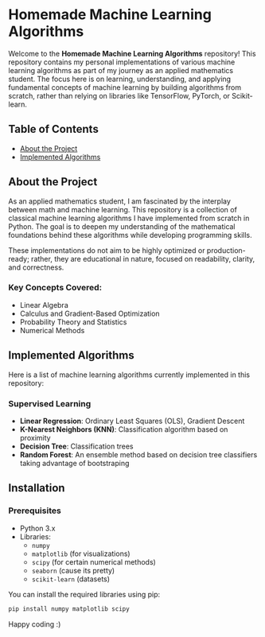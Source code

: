 # Homemade Machine Learning Algorithms

Welcome to the **Homemade Machine Learning Algorithms** repository! This repository contains my personal implementations of various machine learning algorithms as part of my journey as an applied mathematics student. The focus here is on learning, understanding, and applying fundamental concepts of machine learning by building algorithms from scratch, rather than relying on libraries like TensorFlow, PyTorch, or Scikit-learn.

## Table of Contents

- [About the Project](#about-the-project)
- [Implemented Algorithms](#implemented-algorithms)

## About the Project

As an applied mathematics student, I am fascinated by the interplay between math and machine learning. This repository is a collection of classical machine learning algorithms I have implemented from scratch in Python. The goal is to deepen my understanding of the mathematical foundations behind these algorithms while developing programming skills.

These implementations do not aim to be highly optimized or production-ready; rather, they are educational in nature, focused on readability, clarity, and correctness.

### Key Concepts Covered:
- Linear Algebra
- Calculus and Gradient-Based Optimization
- Probability Theory and Statistics
- Numerical Methods

## Implemented Algorithms

Here is a list of machine learning algorithms currently implemented in this repository:

### Supervised Learning
- **Linear Regression**: Ordinary Least Squares (OLS), Gradient Descent
- **K-Nearest Neighbors (KNN)**: Classification algorithm based on proximity
- **Decision Tree**: Classification trees
- **Random Forest**: An ensemble method based on decision tree classifiers taking advantage of bootstraping

## Installation

### Prerequisites
- Python 3.x
- Libraries:
  - `numpy`
  - `matplotlib` (for visualizations)
  - `scipy` (for certain numerical methods)
  - `seaborn` (cause its pretty)
  - `scikit-learn` (datasets)
    
You can install the required libraries using pip:

```bash
pip install numpy matplotlib scipy
```
Happy coding :)
